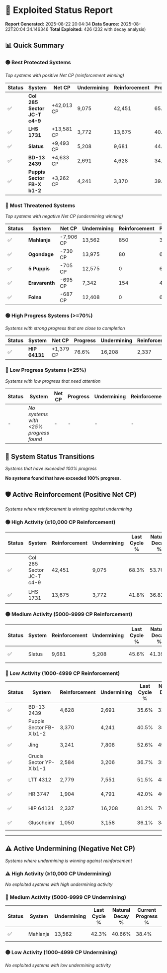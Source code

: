 # 🌟 Exploited Status Report

**Report Generated:** 2025-08-22 20:04:34
**Data Source:** 2025-08-22T20:04:34.146346
**Total Exploited:** 426 (232 with decay analysis)

## 📊 Quick Summary

### 🟢 **Best Protected Systems**
*Top systems with positive Net CP (reinforcement winning)*

| Status | System | Net CP | Undermining | Reinforcement | Progress |
|--------|--------|--------|-------------|---------------|----------|
| ✅ | **Col 285 Sector JC-T c4-9** | +42,013 CP | 9,075 | 42,451 | 65.7% |
| ✅ | **LHS 1731** | +13,581 CP | 3,772 | 13,675 | 40.7% |
| ✅ | **Slatus** | +9,493 CP | 5,208 | 9,681 | 44.1% |
| ✅ | **BD-13 2439** | +4,633 CP | 2,691 | 4,628 | 34.8% |
| ✅ | **Puppis Sector FB-X b1-2** | +3,262 CP | 4,241 | 3,370 | 39.3% |

### 🔴 **Most Threatened Systems**
*Top systems with negative Net CP (undermining winning)*

| Status | System | Net CP | Undermining | Reinforcement | Progress |
|--------|--------|--------|-------------|---------------|----------|
| ✅ | **Mahlanja** | -7,906 CP | 13,562 | 850 | 38.4% |
| ✅ | **Ogondage** | -730 CP | 13,975 | 80 | 68.9% |
| ✅ | **5 Puppis** | -705 CP | 12,575 | 0 | 64.5% |
| ✅ | **Eravarenth** | -695 CP | 7,342 | 154 | 46.2% |
| ✅ | **Folna** | -687 CP | 12,408 | 0 | 64.0% |

### 🟢 **High Progress Systems (>=70%)**
*Systems with strong progress that are close to completion*

| Status | System | Net CP | Progress | Undermining | Reinforcement |
|--------|--------|--------|----------|-------------|---------------|
| ✅ | **HIP 64131** | +1,379 CP | 76.6% | 16,208 | 2,337 |

### 🔴 **Low Progress Systems (<25%)**
*Systems with low progress that need attention*

| Status | System | Net CP | Progress | Undermining | Reinforcement |
|--------|--------|--------|----------|-------------|---------------|
| - | *No systems with <25% progress found* | - | - | - | - |
## 🔄 System Status Transitions
*Systems that have exceeded 100% progress*

**No systems found that have exceeded 100% progress.**

## 🛡️ Active Reinforcement (Positive Net CP)
*Systems where reinforcement is winning against undermining*

### 🟢 High Activity (≥10,000 CP Reinforcement)

| Status | System | Reinforcement | Undermining | Last Cycle % | Natural Decay % | Current Progress % | Current CP | Net CP | Activity |
|--------|--------|---------------|-------------|--------------|-----------------|-------------------|------------|--------|----------|
| ✅ | Col 285 Sector JC-T c4-9 | 42,451 | 9,075 | 68.3% | 53.70% | 65.7% | 229,950 | +42,013 | 🟢 High Reinforcement |
| ✅ | LHS 1731 | 13,675 | 3,772 | 41.8% | 36.82% | 40.7% | 142,450 | +13,581 | 🟢 High Reinforcement |

### 🟡 Medium Activity (5000-9999 CP Reinforcement)

| Status | System | Reinforcement | Undermining | Last Cycle % | Natural Decay % | Current Progress % | Current CP | Net CP | Activity |
|--------|--------|---------------|-------------|--------------|-----------------|-------------------|------------|--------|----------|
| ✅ | Slatus | 9,681 | 5,208 | 45.6% | 41.39% | 44.1% | 154,350 | +9,493 | 🟡 Medium Reinforcement |

### 🔴 Low Activity (1000-4999 CP Reinforcement)

| Status | System | Reinforcement | Undermining | Last Cycle % | Natural Decay % | Current Progress % | Current CP | Net CP | Activity |
|--------|--------|---------------|-------------|--------------|-----------------|-------------------|------------|--------|----------|
| ✅ | BD-13 2439 | 4,628 | 2,691 | 35.6% | 33.48% | 34.8% | 121,799 | +4,633 | 🔵 Low Reinforcement |
| ✅ | Puppis Sector FB-X b1-2 | 3,370 | 4,241 | 40.5% | 38.37% | 39.3% | 137,550 | +3,262 | 🔵 Low Reinforcement |
| ✅ | Jing | 3,241 | 7,808 | 52.6% | 49.58% | 50.4% | 176,400 | +2,861 | 🔵 Low Reinforcement |
| ✅ | Crucis Sector YP-X b1-1 | 2,584 | 3,206 | 36.7% | 35.07% | 35.8% | 125,300 | +2,543 | 🔵 Low Reinforcement |
| ✅ | LTT 4312 | 2,779 | 7,551 | 51.5% | 48.62% | 49.3% | 172,550 | +2,374 | 🔵 Low Reinforcement |
| ✅ | HR 3747 | 1,904 | 4,791 | 42.0% | 40.10% | 40.6% | 142,100 | +1,755 | 🔵 Low Reinforcement |
| ✅ | HIP 64131 | 2,337 | 16,208 | 81.2% | 76.21% | 76.6% | 268,099 | +1,379 | 🔵 Low Reinforcement |
| ✅ | Gluscheimr | 1,050 | 3,158 | 36.1% | 34.91% | 35.2% | 123,200 | +1,010 | 🔵 Low Reinforcement |


---

## ⚠️ Active Undermining (Negative Net CP)
*Systems where undermining is winning against reinforcement*

### ⚠️ High Activity (≥10,000 CP Undermining)

*No exploited systems with high undermining activity*

### 🔶 Medium Activity (5000-9999 CP Undermining)

| Status | System | Undermining | Last Cycle % | Natural Decay % | Current Progress % | Reinforcement | Current CP | Net CP | Activity |
|--------|--------|-------------|--------------|-----------------|-------------------|---------------|------------|--------|----------|
| ✅ | Mahlanja | 13,562 | 42.3% | 40.66% | 38.4% | 850 | 134,400 | -7,906 | 🔶 Medium Undermining |

### 🟡 Low Activity (1000-4999 CP Undermining)

*No exploited systems with low undermining activity*

